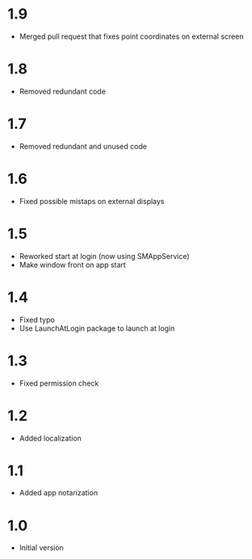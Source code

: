 # 1.9

- Merged pull request that fixes point coordinates on external screen

# 1.8

- Removed redundant code

# 1.7

- Removed redundant and unused code

# 1.6

- Fixed possible mistaps on external displays

# 1.5

- Reworked start at login (now using SMAppService)
- Make window front on app start

# 1.4

- Fixed typo
- Use LaunchAtLogin package to launch at login

# 1.3

- Fixed permission check

# 1.2

- Added localization

# 1.1

- Added app notarization

# 1.0

- Initial version
